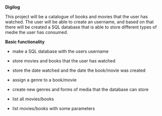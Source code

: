 **Digilog**

This project will be a catalogue of books and movies that the user has watched. The user will be able to create an username, and based on that there will be created a SQL database that is able to store different types of medie the user has consumed.

**Basic functionality**

- make a SQL database with the users username

- store movies and books that the user has watched

- store the date watched and the date the book/movie was created

- assign a genre to a book/movie

- create new genres and forms of media that the database can store

- list all movies/books

- list movies/books with some parameters
